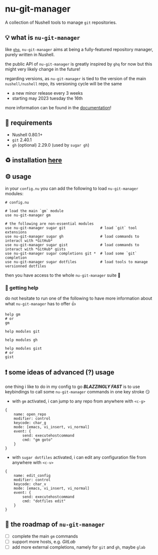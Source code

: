 # nu-git-manager
A collection of Nushell tools to manage `git` repositories.

## :bulb: what is `nu-git-manager`
like [`ghq`](https://github.com/x-motemen/ghq), `nu-git-manager` aims at being a fully-featured
repository manager, purely written in Nushell.

the public API of `nu-git-manager` is greatly inspired by `ghq` for now but this might very likely change
in the future!

regarding versions, as `nu-git-manager` is tied to the version of the main `nushell/nushell` repo,
its versioning cycle will be the same
- a new minor release every 3 weeks
- starting may 2023 tuesday the 16th

more information can be found in the [documentation](docs/)!

## :link: requirements
- Nushell 0.80.1+
- `git` 2.40.1
- `gh` (optional) 2.29.0 (used by `sugar gh`)

## :recycle: installation [here](docs/installation/)

## :gear: usage
in your `config.nu` you can add the following to load `nu-git-manager` modules:
```nu
# config.nu

# load the main `gm` module
use nu-git-manager gm

# the following are non-essential modules
use nu-git-manager sugar git                # load `git` tool extensions
use nu-git-manager sugar gh                 # load commands to interact with *GitHub*
use nu-git-manager sugar gist               # load commands to interact with *GitHub* gists
use nu-git-manager sugar completions git *  # load some `git` completion
use nu-git-manager sugar dotfiles           # load tools to manage versionned dotfiles
```

then you have access to the whole `nu-git-manager` suite :partying_face:

### :pray: getting help
do not hesitate to run one of the following to have more information about what `nu-git-manager` has to offer :thumbsup:
```nu
help gm
# or
gm
```
```nu
help modules git
```
```nu
help modules gh
```
```nu
help modules gist
# or
gist
```

## :exclamation: some ideas of advanced (?) usage
one thing i like to do in my config to go ***BLAZZINGLY FAST*** is to use keybindings to call some `nu-git-manager` commands
in one key stroke :smirk:

- with `gm` activated, i can jump to any repo from anywhere with `<c-g>`
```nu
{
    name: open_repo
    modifier: control
    keycode: char_g
    mode: [emacs, vi_insert, vi_normal]
    event: {
        send: executehostcommand
        cmd: "gm goto"
    }
}
```
- with `sugar dotfiles` activated, i can edit any configuration file from anywhere with `<c-v>`
```nu
{
    name: edit_config
    modifier: control
    keycode: char_v
    mode: [emacs, vi_insert, vi_normal]
    event: {
        send: executehostcommand
        cmd: "dotfiles edit"
    }
}
```

## :calendar: the roadmap of `nu-git-manager`
- [ ] complete the main `gm` commands
- [ ] support more hosts, e.g. *GitLab*
- [ ] add more external completions, namely for `git` and `gh`, maybe `glab`

[nushell/nushell#9066]: https://github.com/nushell/nushell/pull/9066
[`a2a346e39`]: https://github.com/nushell/nushell/commit/a2a346e39c53e386b97d8d7f9a05ed58298e8789
[#21]: https://github.com/amtoine/nu-git-manager/pull/21
